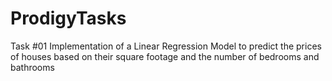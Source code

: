# ProdigyTasks
Task #01
Implementation of a Linear Regression Model to predict the prices of houses based on their square footage and the number of bedrooms and bathrooms
